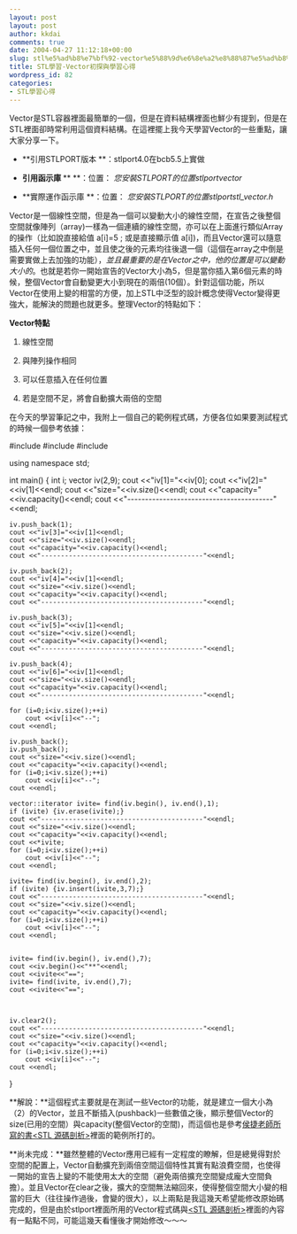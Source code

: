 ```yaml
---
layout: post
layout: post
author: kkdai
comments: true
date: 2004-04-27 11:12:18+00:00
slug: stl%e5%ad%b8%e7%bf%92-vector%e5%88%9d%e6%8e%a2%e8%88%87%e5%ad%b8%e7%bf%92%e5%bf%83%e5%be%97
title: STL學習-Vector初探與學習心得
wordpress_id: 82
categories:
- STL學習心得
---
```


Vector是STL容器裡面最簡單的一個，但是在資料結構裡面也鮮少有提到，但是在STL裡面卻時常利用這個資料結構。在這裡擺上我今天學習Vector的一些重點，讓大家分享一下。





  
  * **引用STLPORT版本 **：stlport4.0在bcb5.5上實做

  
  * **引用函示庫 <vector>**** **：位置： _您安裝STLPORT的位置stlportvector_

  
  * **實際運作函示庫 
    **：位置：
    _您安裝STLPORT的位置stlportstl_vector.h_


<!-- more -->


Vector是一個線性空間，但是為一個可以變動大小的線性空間，在宣告之後整個空間就像陣列（array)一樣為一個連續的線性空間，亦可以在上面進行類似Array的操作（比如說直接給值
a[i]=5 ; 或是直接顯示值 a[i])，而且Vector還可以隨意插入任何一個位置之中，並且使之後的元素均往後退一個（這個在array之中倒是需要實做上去加強的功能），_並且最重要的是在Vector之中，他的位置是可以變動大小的_。也就是若你一開始宣告的Vector大小為5，但是當你插入第6個元素的時候，整個Vector會自動變更大小到現在的兩倍(10個）。針對這個功能，所以Vector在使用上變的相當的方便，加上STL中泛型的設計概念使得Vector變得更強大，能解決的問題也就更多。整理Vector的特點如下：




**Vector特點**





  
  1. 線性空間

  
  2. 與陣列操作相同

  
  3. 可以任意插入在任何位置

  
  4. 若是空間不足，將會自動擴大兩倍的空間




在今天的學習筆記之中，我附上一個自己的範例程式碼，方便各位如果要測試程式的時候一個參考依據：


  

#include 
#include 
#include 

using namespace std;

int main()
{
	int i;
	vector iv(2,9);
	cout <<"iv[1]="<<iv[0];
	cout <<"iv[2]="<<iv[1]<<endl;
	cout <<"size="<<iv.size()<<endl;
	cout <<"capacity="<<iv.capacity()<<endl;
	cout <<"-----------------------------------------"<<endl;

	iv.push_back(1);
	cout <<"iv[3]="<<iv[1]<<endl;
	cout <<"size="<<iv.size()<<endl;
	cout <<"capacity="<<iv.capacity()<<endl;
	cout <<"-----------------------------------------"<<endl;

	iv.push_back(2);
	cout <<"iv[4]="<<iv[1]<<endl;
	cout <<"size="<<iv.size()<<endl;
	cout <<"capacity="<<iv.capacity()<<endl;
	cout <<"-----------------------------------------"<<endl;

	iv.push_back(3);
	cout <<"iv[5]="<<iv[1]<<endl;
	cout <<"size="<<iv.size()<<endl;
	cout <<"capacity="<<iv.capacity()<<endl;
	cout <<"-----------------------------------------"<<endl;

	iv.push_back(4);
	cout <<"iv[6]="<<iv[1]<<endl;
	cout <<"size="<<iv.size()<<endl;
	cout <<"capacity="<<iv.capacity()<<endl;
	cout <<"-----------------------------------------"<<endl;

	for (i=0;i<iv.size();++i)
		cout <<iv[i]<<"--";
	cout <<endl;

	iv.push_back();
	iv.push_back();
	cout <<"size="<<iv.size()<<endl;
	cout <<"capacity="<<iv.capacity()<<endl;
	for (i=0;i<iv.size();++i)
		cout <<iv[i]<<"--";
	cout <<endl;

	vector::iterator ivite= find(iv.begin(), iv.end(),1);
	if (ivite) {iv.erase(ivite);}
	cout <<"-----------------------------------------"<<endl;
	cout <<"size="<<iv.size()<<endl;
	cout <<"capacity="<<iv.capacity()<<endl;
	cout <<*ivite;
	for (i=0;i<iv.size();++i)
		cout <<iv[i]<<"--";
	cout <<endl;

	ivite= find(iv.begin(), iv.end(),2);
	if (ivite) {iv.insert(ivite,3,7);}
	cout <<"-----------------------------------------"<<endl;
	cout <<"size="<<iv.size()<<endl;
	cout <<"capacity="<<iv.capacity()<<endl;
	for (i=0;i<iv.size();++i)
		cout <<iv[i]<<"--";
	cout <<endl;


	ivite= find(iv.begin(), iv.end(),7);
	cout <<iv.begin()<<"**"<<endl;
	cout <<ivite<<"==";
	ivite= find(ivite, iv.end(),7);
	cout <<ivite<<"==";



	iv.clear2();
	cout <<"-----------------------------------------"<<endl;
	cout <<"size="<<iv.size()<<endl;
	cout <<"capacity="<<iv.capacity()<<endl;
	for (i=0;i<iv.size();++i)
		cout <<iv[i]<<"--";
	cout <<endl;


}





**解說：**這個程式主要就是在測試一些Vector的功能，就是建立一個大小為（2）的Vector，並且不斷插入(pushback)一些數值之後，顯示整個Vector的size(已用的空間）與capacity(整個Vector的空間)，而這個也是參考[侯捷老師所寫的書<STL
源碼剖析>](http://www.jjhou.com/jjwbooks-tass.htm)裡面的範例所打的。





**尚未完成：**雖然整體的Vector應用已經有一定程度的瞭解，但是總覺得對於空間的配置上，Vector自動擴充到兩倍空間這個特性其實有點浪費空間，也使得一開始的宣告上變的不能使用太大的空間（避免兩倍擴充空間變成龐大空間負擔）。並且Vector在clear之後，擴大的空間無法縮回來，使得整個空間大小變的相當的巨大（往往操作過後，會變的很大），以上兩點是我這幾天希望能修改原始碼完成的，但是由於stlport裡面所用的Vector程式碼與[<STL
源碼剖析>](http://www.jjhou.com/jjwbooks-tass.htm)裡面的內容有一點點不同，可能這幾天看懂後才開始修改～～～





　
